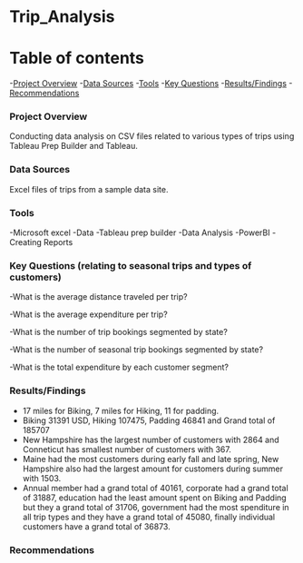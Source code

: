 # Trip_Analysis

# Table of contents

-[Project Overview](#project-overview)
-[Data Sources](#data-sources)
-[Tools](#tools)
-[Key Questions](#key-questions)
-[Results/Findings](#results/findings) 
-[Recommendations](#recommendations)

### Project Overview

Conducting data analysis on CSV files related to various types of trips using Tableau Prep Builder and Tableau.


### Data Sources

Excel files of trips from a sample data site.

### Tools

-Microsoft excel -Data
-Tableau prep builder -Data Analysis
-PowerBI -Creating Reports

### Key Questions (relating to seasonal trips and types of customers)

-What is the average distance traveled per trip?

-What is the average expenditure per trip?

-What is the number of trip bookings segmented by state?

-What is the number of seasonal trip bookings segmented by state?

-What is the total expenditure by each customer segment?

### Results/Findings

- 17 miles for Biking, 7 miles for Hiking, 11 for padding.
- Biking 31391 USD, Hiking 107475, Padding 46841 and Grand total of 185707
- New Hampshire has the largest number of customers with 2864 and Conneticut has smallest number of customers with 367.
- Maine had the most customers during early fall and late spring, New Hampshire also had the largest amount for customers during summer with 1503.
- Annual member had a grand total of 40161, corporate had a grand total of 31887, education had the least amount spent on Biking and Padding but they a grand total of 31706, government had the most spenditure in all trip types and they have a grand total of 45080, finally individual customers have a grand total of 36873.

### Recommendations



